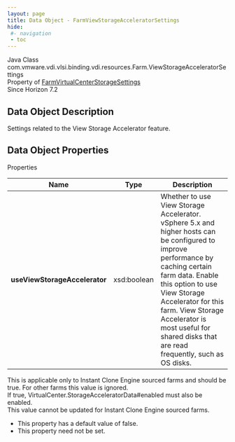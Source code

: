 ```yaml
---
layout: page
title: Data Object - FarmViewStorageAcceleratorSettings
hide:
 #- navigation
 - toc
---
```






Java Class
    com.vmware.vdi.vlsi.binding.vdi.resources.Farm.ViewStorageAcceleratorSettings  
Property of
     [FarmVirtualCenterStorageSettings](vdi.resources.Farm.VirtualCenterStorageSettings.md#field_detail)  
Since 
    Horizon 7.2

## Data Object Description 

Settings related to the View Storage Accelerator feature. 

## Data Object Properties

Properties

Name |  Type |  Description   
---|---|---  
**useViewStorageAccelerator**|  xsd:boolean|  Whether to use View Storage Accelerator. vSphere 5.x and higher hosts can be configured to improve performance by caching certain farm data. Enable this option to use View Storage Accelerator for this farm. View Storage Accelerator is most useful for shared disks that are read frequently, such as OS disks.   
This is applicable only to Instant Clone Engine sourced farms and should be true. For other farms this value is ignored.  
If true, VirtualCenter.StorageAcceleratorData#enabled must also be enabled.   
This value cannot be updated for Instant Clone Engine sourced farms.   


  * This property has a default value of false.
 * This property need not be set.

  
  
  
   
  
  

